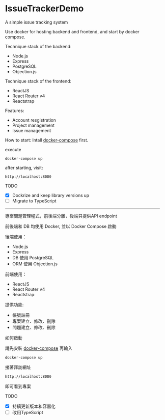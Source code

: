 # IssueTrackerDemo  

A simple issue tracking system

Use docker for hosting backend and frontend, and start by docker compose.

Technique stack of the backend:
* Node.js
* Express
* PostgreSQL
* Objection.js

Technique stack of the frontend:
* ReactJS
* React Router v4
* Reactstrap

Features:
* Account resgistration
* Project management
* Issue management

How to start:
Intall [docker-compose](https://docs.docker.com/compose/install/) first.

execute
```
docker-compose up
```
after starting, visit:
```
http://localhost:8080
```

TODO
- [x] Dockrize and keep library versions up
- [ ] Migrate to TypeScript

---
專案問題管理程式，前後端分離，後端只提供API endpoint

前後端和 DB 均使用 Docker, 並以 Docker Compose 啟動

後端使用：  
* Node.js
* Express  
* DB 使用 PostgreSQL  
* ORM 使用 Objection.js

前端使用：
* ReactJS
* React Router v4
* Reactstrap

提供功能:  
* 帳號註冊
* 專案建立、修改、刪除
* 問題建立、修改、刪除  

如何啟動

請先安裝 [docker-compose](https://docs.docker.com/compose/install/)
再輸入
```
docker-compose up
```
接著拜訪網址
```
http://localhost:8080
```
即可看到專案

TODO
- [x] 持續更新版本和容器化
- [ ] 改用TypeScript
